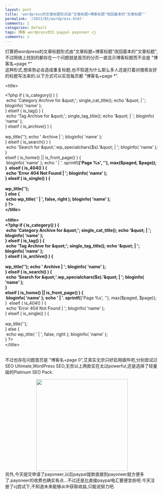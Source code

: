 ```yaml
---
layout: post
title: 'wordpress的文章标题形式由"文章标题+博客标题"改回基本的"文章标题"'
permalink: '/2013/01/wordpress.html'
comments: 1
categories: Default
tags: 博客 wordpress优化 paypal payoneer cj
comments: 1
---
```

  
打算把wordpress的文章标题形式由"文章标题+博客标题"改回基本的"文章标题",不过网络上找到的都存在一个问题就是首页的分页一直显示博客标题而不会是 "博客名+page *"  
这种形式,想来势必会造成重复标题,也不知道为什么那么多人还是打着对搜索友好的标题写法来的.以下方式可以实现每页都 "博客名+page *".  
  
&lt;title&gt;  
  
&lt;?php if ( is_category() ) {  
<span class="Apple-tab-span" style="white-space: pre;"> </span>echo 'Category Archive for &amp;quot;'; single_cat_title(); echo '&amp;quot; | '; bloginfo( 'name' );  
} elseif ( is_tag() ) {  
<span class="Apple-tab-span" style="white-space: pre;"> </span>echo 'Tag Archive for &amp;quot;'; single_tag_title(); echo '&amp;quot; | '; bloginfo( 'name' );  
} elseif ( is_archive() ) {  
<span class="Apple-tab-span" style="white-space: pre;"> </span>wp_title(''); echo ' Archive | '; bloginfo( 'name' );  
} elseif ( is_search() ) {  
<span class="Apple-tab-span" style="white-space: pre;"> </span>echo 'Search for &amp;quot;'.wp_specialchars($s).'&amp;quot; | '; bloginfo( 'name' );  
}  
elseif ( is_home() || is_front_page() ) {  
<span class="Apple-tab-span" style="white-space: pre;"> </span>bloginfo( 'name' ); echo ' | '. sprintf(__('Page %s', ''), max($paged, $page));  
} &nbsp;elseif ( is_404() ) {  
<span class="Apple-tab-span" style="white-space: pre;"> </span>echo 'Error 404 Not Found | '; bloginfo( 'name' );  
} elseif ( is_single() ) {  
<span class="Apple-tab-span" style="white-space: pre;"> </span>wp_title('');  
} else {  
<span class="Apple-tab-span" style="white-space: pre;"> </span>echo wp_title( ' | ', false, right ); bloginfo( 'name' );  
} ?&gt;  
&lt;/title&gt;  
&nbsp; &nbsp; &nbsp;   
&lt;title&gt;  
&lt;?php if ( is_category() ) {  
<span class="Apple-tab-span" style="white-space: pre;"> </span>echo 'Category Archive for &amp;quot;'; single_cat_title(); echo '&amp;quot; | '; bloginfo( 'name' );  
} elseif ( is_tag() ) {  
<span class="Apple-tab-span" style="white-space: pre;"> </span>echo 'Tag Archive for &amp;quot;'; single_tag_title(); echo '&amp;quot; | '; bloginfo( 'name' );  
} elseif ( is_archive() ) {  
<span class="Apple-tab-span" style="white-space: pre;"> </span>wp_title(''); echo ' Archive | '; bloginfo( 'name' );  
} elseif ( is_search() ) {  
<span class="Apple-tab-span" style="white-space: pre;"> </span>echo 'Search for &amp;quot;'.wp_specialchars($s).'&amp;quot; | '; bloginfo( 'name' );  
}  
elseif ( is_home() || is_front_page() ) {  
<span class="Apple-tab-span" style="white-space: pre;"> </span>bloginfo( 'name' ); echo ' | '. sprintf(__('Page %s', ''), max($paged, $page));  
} &nbsp;elseif ( is_404() ) {  
<span class="Apple-tab-span" style="white-space: pre;"> </span>echo 'Error 404 Not Found | '; bloginfo( 'name' );  
} elseif ( is_single() ) {  
<span class="Apple-tab-span" style="white-space: pre;"> </span>wp_title('');  
} else {  
<span class="Apple-tab-span" style="white-space: pre;"> </span>echo wp_title( ' | ', false, right ); bloginfo( 'name' );  
} ?&gt;  
&lt;/title&gt;  
&nbsp; &nbsp; &nbsp;   
  
  
  
不过也存在问题首页是 "博客名+page 0",艾真实无奈只好启用插件吧,分别尝试过SEO Ultimate,WordPress SEO,无奈以上两款实在太过powerful,还是选择了轻量级的Platinum SEO Pack.  
  

<div class="separator" style="clear: both; text-align: center;"><a href="http://4.bp.blogspot.com/-3eQfGSjLg-o/UPWBzQzI3bI/AAAAAAAAuGE/si0Ws7uYgoE/s1600/will-bryant-work-hard-eat-sandwiches-small-print-1-lg.jpg" imageanchor="1" style="margin-left: 1em; margin-right: 1em;"><img border="0" src="http://4.bp.blogspot.com/-3eQfGSjLg-o/UPWBzQzI3bI/AAAAAAAAuGE/si0Ws7uYgoE/s1600/will-bryant-work-hard-eat-sandwiches-small-print-1-lg.jpg" width="300px"/></a></div>

<div>另外,今天提交申请了payoneer,以后paypal提款直接到payoneer就方便多了.payoneer的收费也确实有点...不过还是比直接paypal电汇要便宜些吧.今天注册了cj尝试下,不知道未来能够从中获取收益,只能说努力吧.</div>